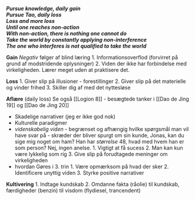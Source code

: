 ***Pursue knowledge, daily gain  
Pursue Tao, daily loss  
Loss and more loss  
Until one reaches non-action  
With non-action, there is nothing one cannot do  
Take the world by constantly applying non-interference  
The one who interferes is not qualified to take the world***

**Gain** 
*Negativ* følger af blind læring 
     1. Informationsoverflod (forvirret på grund af modstridende oplysninger)
     2. Viden der ikke har forbindelse med virkeligheden. Lærer meget uden at praktisere det.
     
 **Loss**
     1. Giver slip på illusioner - forestillinger 
     2. Giver slip på det materielle og vinder frihed 
     3. Skiller dig af med det nyttesløse 

**Aflære** (daily loss) Se også [[Logion 8]] - besægtede tanker i [[Dao de Jing 19]] og [[Dao de Jing 20]]

- Skadelige narrativer (jeg er ikke god nok)
- Kulturelle paradigmer 
- *videnskabelig viden* - begrænset og afhængig hvilke spørgsmål man vil have svar på - skræder der bliver spurgt om sin kunde, Jonas, kan du sige mig noget om ham? Han har *størrelse* 48, hvad med hvem han er som person? Nej, ingen anelse.
      1. Vigtigt at få sucess
      2.  Man kan kun være lykkelig som rig
      3. Give slip på forudtagede meninger om virkeligheden 
- hvordan Gøres i 3. trin
      1. Være opmærksom på hvad der sker
      2. Identificere unyttig viden
      3. Styrke positive narrativer 

**Kultivering** 
    1. Indtage kundskab 
    2. Omdanne fakta (råolie) til kundskab, færdigheder (benzin) til visdom (flydiesel, trancendent)

